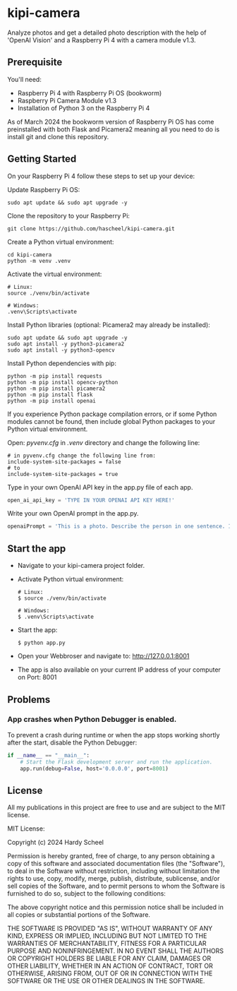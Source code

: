 # kipi-camera
Analyze photos and get a detailed photo description with the help of 'OpenAI Vision' and a Raspberry Pi 4 with a camera module v1.3.

## Prerequisite
You'll need:
- Raspberry Pi 4 with Raspberry Pi OS (bookworm)
- Raspberry Pi Camera Module v1.3
- Installation of Python 3 on the Raspberry Pi 4

As of March 2024 the bookworm version of Raspberry Pi OS has come preinstalled with both Flask and Picamera2 meaning all you need to do is install git and clone this repository.

## Getting Started
On your Raspberry Pi 4 follow these steps to set up your device:

Update Raspberry Pi OS:
```shell
sudo apt update && sudo apt upgrade -y
```

Clone the repository to your Raspberry Pi:
```shell
git clone https://github.com/hascheel/kipi-camera.git
```

Create a Python virtual environment:
```shell
cd kipi-camera
python -m venv .venv
```

Activate the virtual environment:
```shell
# Linux:
source ./venv/bin/activate

# Windows:
.venv\Scripts\activate
```

Install Python libraries (optional: Picamera2 may already be installed):
```shell
sudo apt update && sudo apt upgrade -y
sudo apt install -y python3-picamera2
sudo apt install -y python3-opencv
```

Install Python dependencies with pip:
```shell
python -m pip install requests
python -m pip install opencv-python
python -m pip install picamera2
python -m pip install flask
python -m pip install openai
```

If you experience Python package compilation errors, or if some Python modules cannot be found, then include global Python packages to your Python virtual environment.

Open: *pyvenv.cfg* in *.venv* directory and change the following line:

```shell
# in pyvenv.cfg change the following line from:
include-system-site-packages = false
# to
include-system-site-packages = true
```

Type in your own OpenAI API key in the app.py file of each app.
````python
open_ai_api_key = 'TYPE IN YOUR OPENAI API KEY HERE!'
````

Write your own OpenAI prompt in the app.py.
```python
openaiPrompt = 'This is a photo. Describe the person in one sentence. If not: Describe in one sentence what you can see on the photo.'
```

## Start the app
- Navigate to your kipi-camera project folder.
- Activate Python virtual environment:

    ```shell
    # Linux:
    $ source ./venv/bin/activate

    # Windows:
    $ .venv\Scripts\activate
    ```

- Start the app:
    ```shell
    $ python app.py
    ```

- Open your Webbroser and navigate to: http://127.0.0.1:8001
- The app is also available on your current IP address of your computer on Port: 8001


## Problems
### App crashes when Python Debugger is enabled.
To prevent a crash during runtime or when the app stops working shortly after the start, disable the Python Debugger:

```python
if __name__ == "__main__":
    # Start the Flask development server and run the application.
    app.run(debug=False, host='0.0.0.0', port=8001)
```

## License
All my publications in this project are free to use and are subject to the MIT license.

MIT License:

Copyright (c) 2024 Hardy Scheel

Permission is hereby granted, free of charge, to any person obtaining a copy
of this software and associated documentation files (the "Software"), to deal
in the Software without restriction, including without limitation the rights
to use, copy, modify, merge, publish, distribute, sublicense, and/or sell
copies of the Software, and to permit persons to whom the Software is
furnished to do so, subject to the following conditions:

The above copyright notice and this permission notice shall be included in all
copies or substantial portions of the Software.

THE SOFTWARE IS PROVIDED "AS IS", WITHOUT WARRANTY OF ANY KIND, EXPRESS OR
IMPLIED, INCLUDING BUT NOT LIMITED TO THE WARRANTIES OF MERCHANTABILITY,
FITNESS FOR A PARTICULAR PURPOSE AND NONINFRINGEMENT. IN NO EVENT SHALL THE
AUTHORS OR COPYRIGHT HOLDERS BE LIABLE FOR ANY CLAIM, DAMAGES OR OTHER
LIABILITY, WHETHER IN AN ACTION OF CONTRACT, TORT OR OTHERWISE, ARISING FROM,
OUT OF OR IN CONNECTION WITH THE SOFTWARE OR THE USE OR OTHER DEALINGS IN THE
SOFTWARE.
